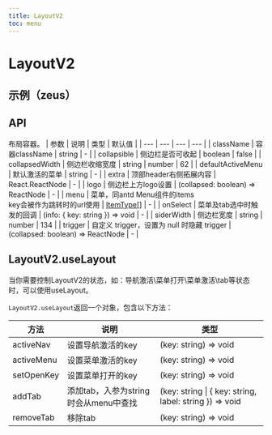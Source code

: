 ```yaml
---
title: LayoutV2
toc: menu
---
```


# LayoutV2

## 示例（zeus）
<code src="../../packages/antd-ext/examples/LayoutV2/zeus" iframe="500"></code>

## API

布局容器。
| 参数 | 说明 | 类型 | 默认值 |
| --- | --- | --- | --- |
| className | 容器className | string | - |
| collapsible | 侧边栏是否可收起 | boolean | false |
| collapsedWidth | 侧边栏收缩宽度 | string \| number | 62 |
| defaultActiveMenu | 默认激活的菜单 | string | - |
| extra | 顶部header右侧拓展内容 | React.ReactNode | - |
| logo | 侧边栏上方logo设置 | (collapsed: boolean) => ReactNode | - |
| menu | 菜单，同antd Menu组件的items<br>key会被作为跳转时的url使用 | [ItemType[]][1] | - |
| onSelect | 菜单及tab选中时触发的回调 | (info: { key: string }) => void | - |
| siderWidth | 侧边栏宽度 | string \| number | 134 |
| trigger | 自定义 trigger，设置为 null 时隐藏 trigger | (collapsed: boolean) => ReactNode | - |

## LayoutV2.useLayout

当你需要控制LayoutV2的状态，如：导航激活\菜单打开\菜单激活\tab等状态时，可以使用useLayout。

`LayoutV2.useLayout`返回一个对象，包含以下方法：

| 方法 | 说明 | 类型 |
| --- | --- | --- |
| activeNav | 设置导航激活的key | (key: string) => void |
| activeMenu | 设置菜单激活的key | (key: string) => void |
| setOpenKey | 设置菜单打开的key | (key: string) => void |
| addTab | 添加tab，入参为string时会从menu中查找 | (key: string \| { key: string, label: string }) => void |
| removeTab | 移除tab | (key: string) => void |



[1]: https://ant-design.antgroup.com/components/menu-cn#itemtype
